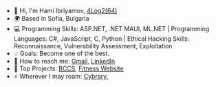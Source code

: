 - 👋 Hi, I'm Hami Ibriyamov, [4Log2(64)](24_years_old)
- 🌍 Based in Sofia, Bulgaria
- 💻 Programming Skills: ASP.NET, .NET MAUI, ML.NET | Programming Languages: C#, JavaScript, C, Python | Ethical Hacking Skills: Reconnaissance, Vulnerability Assessment, Exploitation
- 💡 Goals: Become one of the best. 
- 💬 How to reach me: [Gmail](ibriyamovhami@gmail.com), [LinkedIn](https://www.long-url-here.com)
- 🚀 Top Projects: [BCCS](https://github.com/hamii31/BreastCancerClassificationMLM), [Fitness Website](https://github.com/hamii31/LiftingDomeVS)
- ⚡ Wherever I may roam: [Cybrary](https://app.cybrary.it/profile/berzercher), 
